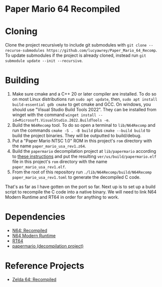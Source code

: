 # Paper Mario 64 Recompiled

# Cloning
Clone the project recursively to include git submodules with `git clone --recurse-submodules https://github.com/lucyawrey/Paper_Mario_64_Recomp`. To update submodules if the project is already cloned, instead run `git submodule update --init --recursive`.

# Building
1) Make sure cmake and a C++ 20 or later compiler are installed. To do so on most Linux distributions run `sudo apt update`, then, `sudo apt install build-essential gdb cmake` to get cmake and GCC. On windows, you should use "Visual Studio Build Tools 2022". They can be installed from winget with the command `winget install --id=Microsoft.VisualStudio.2022.BuildTools -e`.
2) Build the `N64Recomp` tool. To do so open a terminal to `lib/N64Recomp` and run the commands `cmake -S . -B build` plus `cmake --build build` to build the project binaries. They will be outputted to build/debug.
3) Put a "Paper Mario NTSC 1.0" ROM in this project's `rom` directory with the name `paper_mario_usa_rev1.z64`.
4) Build the `papermario` decompilation project at `lib/papermario` according to [these instructions](https://github.com/pmret/papermario/blob/main/SETUP.md) and put the resulting `ver/us/build/papermario.elf` file in this project's `rom` directory with the name `paper_mario_usa_rev1.elf`.
5) From the root of this repository run `./lib/N64Recomp/build/N64Recomp paper_mario_usa_rev1.toml` to generate the decompiled C code.

That's as far as I have gotten on the port so far. Next up is to set up a build script to recompile the C code into a native binary. We will need to link N64 Modern Runtime and RT64 in order for anything to work.

# Dependencies
* [N64: Recompiled](https://github.com/N64Recomp/N64Recomp)
* [N64 Modern Runtime](https://github.com/N64Recomp/N64ModernRuntime)
* [RT64](https://github.com/rt64/rt64)
* [papermario (decompilation project)](https://github.com/pmret/papermario)

# Reference Projects
* [Zelda 64: Recompiled](https://github.com/Zelda64Recomp/Zelda64Recomp)
